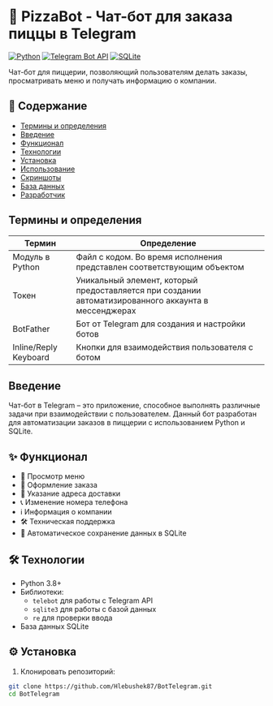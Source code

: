 # 🍕 PizzaBot - Чат-бот для заказа пиццы в Telegram

[![Python](https://img.shields.io/badge/Python-3.8+-blue.svg)](https://python.org)
[![Telegram Bot API](https://img.shields.io/badge/Telegram%20Bot%20API-6.0+-blue.svg)](https://core.telegram.org/bots/api)
[![SQLite](https://img.shields.io/badge/SQLite-3-green.svg)](https://sqlite.org)

Чат-бот для пиццерии, позволяющий пользователям делать заказы, просматривать меню и получать информацию о компании.

## 📌 Содержание
- [Термины и определения](#термины-и-определения)
- [Введение](#введение)
- [Функционал](#✨-функционал)
- [Технологии](#🛠-технологии)
- [Установка](#⚙️-установка)
- [Использование](#🚀-использование)
- [Скриншоты](#📸-скриншоты)
- [База данных](#💾-база-данных)
- [Разработчик](#👨‍💻-разработчик)

## Термины и определения
| Термин | Определение |
|--------|------------|
| Модуль в Python | Файл с кодом. Во время исполнения представлен соответствующим объектом |
| Токен | Уникальный элемент, который предоставляется при создании автоматизированного аккаунта в мессенджерах |
| BotFather | Бот от Telegram для создания и настройки ботов |
| Inline/Reply Keyboard | Кнопки для взаимодействия пользователя с ботом |

## Введение
Чат-бот в Telegram – это приложение, способное выполнять различные задачи при взаимодействии с пользователем. Данный бот разработан для автоматизации заказов в пиццерии с использованием Python и SQLite.

## ✨ Функционал
- 📝 Просмотр меню
- 🛒 Оформление заказа
- 📍 Указание адреса доставки
- 📞 Изменение номера телефона
- ℹ️ Информация о компании
- 🛠 Техническая поддержка
- 💾 Автоматическое сохранение данных в SQLite

## 🛠 Технологии
- Python 3.8+
- Библиотеки:
  - `telebot` для работы с Telegram API
  - `sqlite3` для работы с базой данных
  - `re` для проверки ввода
- База данных SQLite

## ⚙️ Установка
1. Клонировать репозиторий:
```bash
git clone https://github.com/Hlebushek87/BotTelegram.git
cd BotTelegram